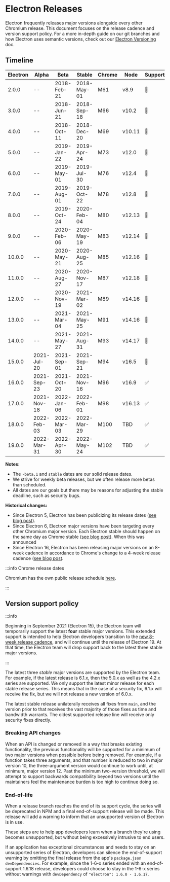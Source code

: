 # Electron Releases

Electron frequently releases major versions alongside every other Chromium release.
This document focuses on the release cadence and version support policy.
For a more in-depth guide on our git branches and how Electron uses semantic versions,
check out our [Electron Versioning](./electron-versioning.md) doc.

## Timeline

| Electron | Alpha | Beta | Stable | Chrome | Node | Supported |
| ------- | ----- | ------- | ------ | ------ | ---- | ---- |
| 2.0.0 | -- | 2018-Feb-21 | 2018-May-01 | M61 | v8.9 | 🚫 |
| 3.0.0 | -- | 2018-Jun-21 | 2018-Sep-18 | M66 | v10.2 | 🚫 |
| 4.0.0 | -- | 2018-Oct-11 | 2018-Dec-20 | M69 | v10.11 | 🚫 |
| 5.0.0 | -- | 2019-Jan-22 | 2019-Apr-24 | M73 | v12.0 | 🚫 |
| 6.0.0 | -- | 2019-May-01 | 2019-Jul-30 | M76 | v12.4 | 🚫 |
| 7.0.0 | -- | 2019-Aug-01 | 2019-Oct-22 | M78 | v12.8 | 🚫 |
| 8.0.0 | -- | 2019-Oct-24 | 2020-Feb-04 | M80 | v12.13 | 🚫 |
| 9.0.0 | -- | 2020-Feb-06 | 2020-May-19 | M83 | v12.14 | 🚫 |
| 10.0.0 | -- | 2020-May-21 | 2020-Aug-25 | M85 | v12.16 | 🚫 |
| 11.0.0 | -- | 2020-Aug-27 | 2020-Nov-17 | M87 | v12.18 | 🚫 |
| 12.0.0 | -- | 2020-Nov-19 | 2021-Mar-02 | M89 | v14.16 | 🚫 |
| 13.0.0 | -- | 2021-Mar-04 | 2021-May-25 | M91 | v14.16 | 🚫 |
| 14.0.0 | -- | 2021-May-27 | 2021-Aug-31 | M93 | v14.17 | 🚫 |
| 15.0.0 | 2021-Jul-20 | 2021-Sep-01 | 2021-Sep-21 | M94 | v16.5 | 🚫 |
| 16.0.0 | 2021-Sep-23 | 2021-Oct-20 | 2021-Nov-16 | M96 | v16.9 | ✅ |
| 17.0.0 | 2021-Nov-18 | 2022-Jan-06 | 2022-Feb-01 | M98 | v16.13 | ✅ |
| 18.0.0 | 2022-Feb-03 | 2022-Mar-03 | 2022-Mar-29 | M100 | TBD | ✅ |
| 19.0.0 | 2022-Mar-31 | 2022-Apr-30 | 2022-May-24 | M102 | TBD | ✅ |

**Notes:**

* The `-beta.1` and `stable` dates are our solid release dates.
* We strive for weekly beta releases, but we often release more betas than scheduled.
* All dates are our goals but there may be reasons for adjusting the stable deadline, such as security bugs.

**Historical changes:**

* Since Electron 5, Electron has been publicizing its release dates ([see blog post](https://electronjs.org/blog/electron-5-0-timeline)).
* Since Electron 6, Electron major versions have been targeting every other Chromium major version. Each Electron stable should happen on the same day as Chrome stable ([see blog post](https://www.electronjs.org/blog/12-week-cadence)). When this was announced
* Since Electron 16, Electron has been releasing major versions on an 8-week cadence in accordance to Chrome's change to a 4-week release cadence ([see blog post](https://www.electronjs.org/blog/8-week-cadence).

:::info Chrome release dates

Chromium has the own public release schedule [here](https://chromiumdash.appspot.com/schedule).

:::

## Version support policy

:::info

Beginning in September 2021 (Electron 15), the Electron team
will temporarily support the latest **four** stable major versions. This
extended support is intended to help Electron developers transition to
the [new 8-week release cadence](https://electronjs.org/blog/8-week-cadence),
and will continue until the release of Electron 19. At that time,
the Electron team will drop support back to the latest three stable major versions.

:::

The latest three *stable* major versions are supported by the Electron team.
For example, if the latest release is 6.1.x, then the 5.0.x as well
as the 4.2.x series are supported. We only support the latest minor release
for each stable release series. This means that in the case of a security fix,
6.1.x will receive the fix, but we will not release a new version of 6.0.x.

The latest stable release unilaterally receives all fixes from `main`,
and the version prior to that receives the vast majority of those fixes
as time and bandwidth warrants. The oldest supported release line will receive
only security fixes directly.

### Breaking API changes

When an API is changed or removed in a way that breaks existing functionality, the
previous functionality will be supported for a minimum of two major versions when
possible before being removed. For example, if a function takes three arguments,
and that number is reduced to two in major version 10, the three-argument version would
continue to work until, at minimum, major version 12. Past the minimum two-version
threshold, we will attempt to support backwards compatibility beyond two versions
until the maintainers feel the maintenance burden is too high to continue doing so.

### End-of-life

When a release branch reaches the end of its support cycle, the series
will be deprecated in NPM and a final end-of-support release will be
made. This release will add a warning to inform that an unsupported
version of Electron is in use.

These steps are to help app developers learn when a branch they're
using becomes unsupported, but without being excessively intrusive
to end users.

If an application has exceptional circumstances and needs to stay
on an unsupported series of Electron, developers can silence the
end-of-support warning by omitting the final release from the app's
`package.json` `devDependencies`. For example, since the 1-6-x series
ended with an end-of-support 1.6.18 release, developers could choose
to stay in the 1-6-x series without warnings with `devDependency` of
`"electron": 1.6.0 - 1.6.17`.
